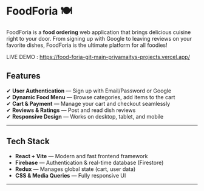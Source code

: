 # FoodForia 🍽️
FoodForia is a **food ordering** web application that brings delicious cuisine right to your door. From signing up with Google to leaving reviews on your favorite dishes, FoodForia is the ultimate platform for all foodies!

LIVE DEMO : https://food-foria-git-main-priyamaitys-projects.vercel.app/

## Features

✔ **User Authentication** — Sign up with Email/Password or Google  
✔ **Dynamic Food Menu** — Browse categories, add items to the cart  
✔ **Cart & Payment** — Manage your cart and checkout seamlessly  
✔ **Reviews & Ratings** — Post and read dish reviews  
✔ **Responsive Design** — Works on desktop, tablet, and mobile  

---

## Tech Stack

- **React + Vite** — Modern and fast frontend framework  
- **Firebase** — Authentication & real-time database (Firestore)  
- **Redux** — Manages global state (cart, user data)  
- **CSS & Media Queries** — Fully responsive UI  

---
